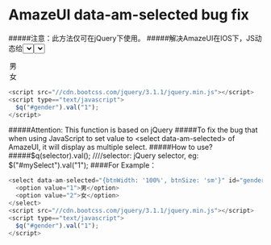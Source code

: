 # AmazeUI data-am-selected bug fix
#####注意：此方法仅可在jQuery下使用。
#####解决AmazeUI在IOS下，JS动态给<select data-am-selected>赋值时出现多选的BUG。
#####使用方法：
#####$q(selector).val(); //selector: 和jQuery的查找器一样
####例：
<select data-am-selected="{btnWidth: '100%', btnSize: 'sm'}" id="gender" name="gender">
  <option value="1">男</option>
  <option value="2">女</option>
</select>

```javascript
<script src="//cdn.bootcss.com/jquery/3.1.1/jquery.min.js"></script>
<script type=="text/javascript">
  $q("#gender").val("1");
</script>
```




#####Attention: This function is based on jQuery
#####To fix the bug that when using JavaScript to set value to &lt;select data-am-selected> of AmazeUI, it will display as multiple select.
#####How to use?
#####$q(selector).val(); ////selector: jQuery selector, eg: $("#mySelect").val("1");
####For Example：
```javascript
<select data-am-selected="{btnWidth: '100%', btnSize: 'sm'}" id="gender" name="gender">
  <option value="1">男</option>
  <option value="2">女</option>
</select>
<script src="//cdn.bootcss.com/jquery/3.1.1/jquery.min.js"></script>
<script type=="text/javascript">
  $q("#gender").val("1");
</script>
```
